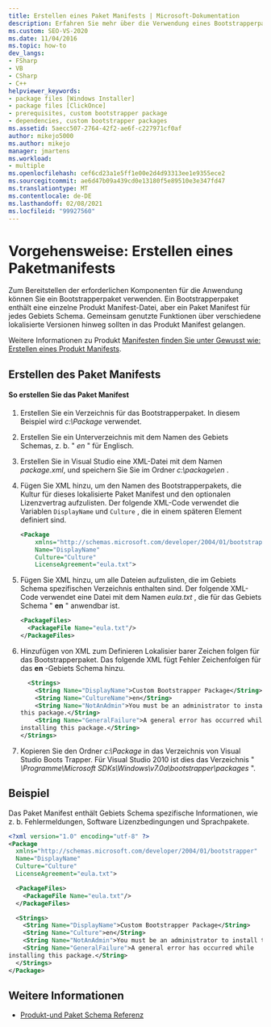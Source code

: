 ```yaml
---
title: Erstellen eines Paket Manifests | Microsoft-Dokumentation
description: Erfahren Sie mehr über die Verwendung eines Bootstrapperpakets zum Bereitstellen der erforderlichen Komponenten für die ClickOnce-Anwendung, die ein Paket Manifest für jedes Gebiets Schema enthält.
ms.custom: SEO-VS-2020
ms.date: 11/04/2016
ms.topic: how-to
dev_langs:
- FSharp
- VB
- CSharp
- C++
helpviewer_keywords:
- package files [Windows Installer]
- package files [ClickOnce]
- prerequisites, custom bootstrapper package
- dependencies, custom bootstrapper packages
ms.assetid: 5aecc507-2764-42f2-ae6f-c227971cf0af
author: mikejo5000
ms.author: mikejo
manager: jmartens
ms.workload:
- multiple
ms.openlocfilehash: cef6cd23a1e5ff1e00e2d4d93313ee1e9355ece2
ms.sourcegitcommit: ae6d47b09a439cd0e13180f5e89510e3e347fd47
ms.translationtype: MT
ms.contentlocale: de-DE
ms.lasthandoff: 02/08/2021
ms.locfileid: "99927560"
---
```

# <a name="how-to-create-a-package-manifest"></a>Vorgehensweise: Erstellen eines Paketmanifests
Zum Bereitstellen der erforderlichen Komponenten für die Anwendung können Sie ein Bootstrapperpaket verwenden. Ein Bootstrapperpaket enthält eine einzelne Produkt Manifest-Datei, aber ein Paket Manifest für jedes Gebiets Schema. Gemeinsam genutzte Funktionen über verschiedene lokalisierte Versionen hinweg sollten in das Produkt Manifest gelangen.

 Weitere Informationen zu Produkt [Manifesten finden Sie unter Gewusst wie: Erstellen eines Produkt Manifests](../deployment/how-to-create-a-product-manifest.md).

## <a name="create-the-package-manifest"></a>Erstellen des Paket Manifests

#### <a name="to-create-the-package-manifest"></a>So erstellen Sie das Paket Manifest

1. Erstellen Sie ein Verzeichnis für das Bootstrapperpaket. In diesem Beispiel wird *c:\Package* verwendet.

2. Erstellen Sie ein Unterverzeichnis mit dem Namen des Gebiets Schemas, z. b. " *en* " für Englisch.

3. Erstellen Sie in Visual Studio eine XML-Datei mit dem Namen *package.xml*, und speichern Sie Sie im Ordner *c:\package\en* .

4. Fügen Sie XML hinzu, um den Namen des Bootstrapperpakets, die Kultur für dieses lokalisierte Paket Manifest und den optionalen Lizenzvertrag aufzulisten. Der folgende XML-Code verwendet die Variablen `DisplayName` und `Culture` , die in einem späteren Element definiert sind.

    ```xml
    <Package
        xmlns="http://schemas.microsoft.com/developer/2004/01/bootstrapper"
        Name="DisplayName"
        Culture="Culture"
        LicenseAgreement="eula.txt">
    ```

5. Fügen Sie XML hinzu, um alle Dateien aufzulisten, die im Gebiets Schema spezifischen Verzeichnis enthalten sind. Der folgende XML-Code verwendet eine Datei mit dem Namen *eula.txt* , die für das Gebiets Schema " **en** " anwendbar ist.

    ```xml
    <PackageFiles>
      <PackageFile Name="eula.txt"/>
    </PackageFiles>
    ```

6. Hinzufügen von XML zum Definieren Lokalisier barer Zeichen folgen für das Bootstrapperpaket. Das folgende XML fügt Fehler Zeichenfolgen für das **en** -Gebiets Schema hinzu.

    ```xml
      <Strings>
        <String Name="DisplayName">Custom Bootstrapper Package</String>
        <String Name="CultureName">en</String>
        <String Name="NotAnAdmin">You must be an administrator to install
    this package.</String>
        <String Name="GeneralFailure">A general error has occurred while
    installing this package.</String>
    </Strings>
    ```

7. Kopieren Sie den Ordner *c:\Package* in das Verzeichnis von Visual Studio Boots Trapper. Für Visual Studio 2010 ist dies das Verzeichnis " *\Programme\Microsoft SDKs\Windows\v7.0a\bootstrapper\packages* ".

## <a name="example"></a>Beispiel
 Das Paket Manifest enthält Gebiets Schema spezifische Informationen, wie z. b. Fehlermeldungen, Software Lizenzbedingungen und Sprachpakete.

```xml
<?xml version="1.0" encoding="utf-8" ?>
<Package
  xmlns="http://schemas.microsoft.com/developer/2004/01/bootstrapper"
  Name="DisplayName"
  Culture="Culture"
  LicenseAgreement="eula.txt">

  <PackageFiles>
    <PackageFile Name="eula.txt"/>
  </PackageFiles>

  <Strings>
    <String Name="DisplayName">Custom Bootstrapper Package</String>
    <String Name="Culture">en</String>
    <String Name="NotAnAdmin">You must be an administrator to install this package.</String>
    <String Name="GeneralFailure">A general error has occurred while
installing this package.</String>
  </Strings>
</Package>
```

## <a name="see-also"></a>Weitere Informationen
- [Produkt-und Paket Schema Referenz](../deployment/product-and-package-schema-reference.md)